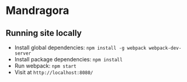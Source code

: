 # Mandragora

## Running site locally

- Install global dependencies: `npm install -g webpack webpack-dev-server`
- Install package dependencies: `npm install`
- Run webpack: `npm start`
- Visit at `http://localhost:8080/`
